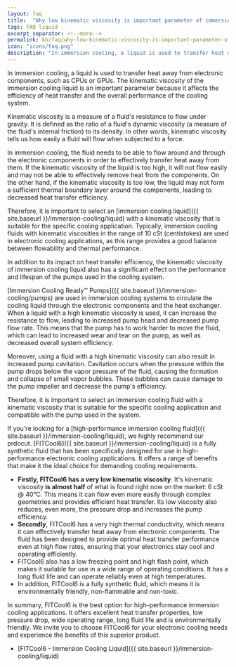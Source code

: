 ```yaml
---
layout: faq
title:  "Why low kinematic viscosity is important parameter of immersion cooling liquid?"
tags: FAQ liquid
excerpt_separator: <!--more-->
permalink: kb/faq/why-low-kinematic-viscosity-is-important-parameter-of-immersion-cooling-liquid
icon: "icons/faq.png"
description: "In immersion cooling, a liquid is used to transfer heat away from electronic components, such as CPUs or GPUs. The kinematic viscosity of the immersion cooling liquid is an important parameter because it affects the efficiency of heat transfer and the overall performance of the cooling system."
---
```

In immersion cooling, a liquid is used to transfer heat away from electronic components, such as CPUs or GPUs. The kinematic viscosity of the immersion cooling liquid is an important parameter because it affects the efficiency of heat transfer and the overall performance of the cooling system.

<!--more-->
Kinematic viscosity is a measure of a fluid's resistance to flow under gravity. It is defined as the ratio of a fluid's dynamic viscosity (a measure of the fluid's internal friction) to its density. In other words, kinematic viscosity tells us how easily a fluid will flow when subjected to a force.

In immersion cooling, the fluid needs to be able to flow around and through the electronic components in order to effectively transfer heat away from them. If the kinematic viscosity of the liquid is too high, it will not flow easily and may not be able to effectively remove heat from the components. On the other hand, if the kinematic viscosity is too low, the liquid may not form a sufficient thermal boundary layer around the components, leading to decreased heat transfer efficiency.

Therefore, it is important to select an [immersion cooling liquid]({{ site.baseurl }}/immersion-cooling/liquid) with a kinematic viscosity that is suitable for the specific cooling application. Typically, immersion cooling fluids with kinematic viscosities in the range of 10 cSt (centistokes) are used in electronic cooling applications, as this range provides a good balance between flowability and thermal performance.

In addition to its impact on heat transfer efficiency, the kinematic viscosity of immersion cooling liquid also has a significant effect on the performance and lifespan of the pumps used in the cooling system.

[Immersion Cooling Ready™ Pumps]({{ site.baseurl }}/immersion-cooling/pumps) are used in immersion cooling systems to circulate the cooling liquid through the electronic components and the heat exchanger. When a liquid with a high kinematic viscosity is used, it can increase the resistance to flow, leading to increased pump head and decreased pump flow rate. This means that the pump has to work harder to move the fluid, which can lead to increased wear and tear on the pump, as well as decreased overall system efficiency.

Moreover, using a fluid with a high kinematic viscosity can also result in increased pump cavitation. Cavitation occurs when the pressure within the pump drops below the vapor pressure of the fluid, causing the formation and collapse of small vapor bubbles. These bubbles can cause damage to the pump impeller and decrease the pump's efficiency.

Therefore, it is important to select an immersion cooling fluid with a kinematic viscosity that is suitable for the specific cooling application and compatible with the pump used in the system.

If you're looking for a [high-performance immersion cooling fluid]({{ site.baseurl }}/immersion-cooling/liquid), we highly recommend our prdocut. [FITCool6]({{ site.baseurl }}/immersion-cooling/liquid) is a fully synthetic fluid that has been specifically designed for use in high-performance electronic cooling applications. It offers a range of benefits that make it the ideal choice for demanding cooling requirements.

* **Firstly, FITCool6 has a very low kinematic viscosity**. It's kinematic viscosity **is almost half** of what is found right now on the market: 6 cSt @ 40°C. This means it can flow even more easily through complex geometries and provides efficient heat transfer. Its low viscosity also reduces, even more, the pressure drop and increases the pump efficiency.
* **Secondly**, FITCool6 has a very high thermal conductivity, which means it can effectively transfer heat away from electronic components. The fluid has been designed to provide optimal heat transfer performance even at high flow rates, ensuring that your electronics stay cool and operating efficiently.
* FITCool6 also has a low freezing point and high flash point, which makes it suitable for use in a wide range of operating conditions. It has a long fluid life and can operate reliably even at high temperatures.
* In addition, FITCool6 is a fully synthetic fluid, which means it is environmentally friendly, non-flammable and non-toxic.

In summary, FITCool6 is the best option for high-performance immersion cooling applications. It offers excellent heat transfer properties, low pressure drop, wide operating range, long fluid life and is environmentally friendly. We invite you to choose FITCool6 for your electronic cooling needs and experience the benefits of this superior product.

* [FITCool6 - Immersion Cooling Liquid]({{ site.baseurl }}/immersion-cooling/liquid)
